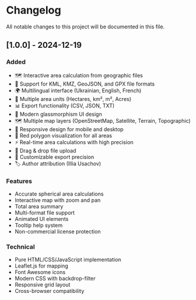 # Changelog

All notable changes to this project will be documented in this file.

## [1.0.0] - 2024-12-19

### Added
- 🗺️ Interactive area calculation from geographic files
- 📁 Support for KML, KMZ, GeoJSON, and GPX file formats
- 🌍 Multilingual interface (Ukrainian, English, French)
- 📏 Multiple area units (Hectares, km², m², Acres)
- 📊 Export functionality (CSV, JSON, TXT)
- 🎨 Modern glassmorphism UI design
- 🗺️ Multiple map layers (OpenStreetMap, Satellite, Terrain, Topographic)
- 📱 Responsive design for mobile and desktop
- 🔴 Red polygon visualization for all areas
- ⚡ Real-time area calculations with high precision
- 🎯 Drag & drop file upload
- 💾 Customizable export precision
- 🏷️ Author attribution (Illia Usachov)

### Features
- Accurate spherical area calculations
- Interactive map with zoom and pan
- Total area summary
- Multi-format file support
- Animated UI elements
- Tooltip help system
- Non-commercial license protection

### Technical
- Pure HTML/CSS/JavaScript implementation
- Leaflet.js for mapping
- Font Awesome icons
- Modern CSS with backdrop-filter
- Responsive grid layout
- Cross-browser compatibility